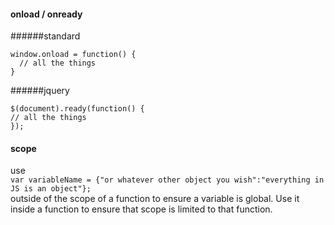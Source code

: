 #### onload / onready
######standard
```
window.onload = function() {
  // all the things
}
```
######jquery
```
$(document).ready(function() {
// all the things
}); 

```

#### scope  
use  
`var variableName = {"or whatever other object you wish":"everything in JS is an object"};`  
outside of the scope of a function to ensure a variable is global. Use it inside a function to ensure that scope is limited to that function.
